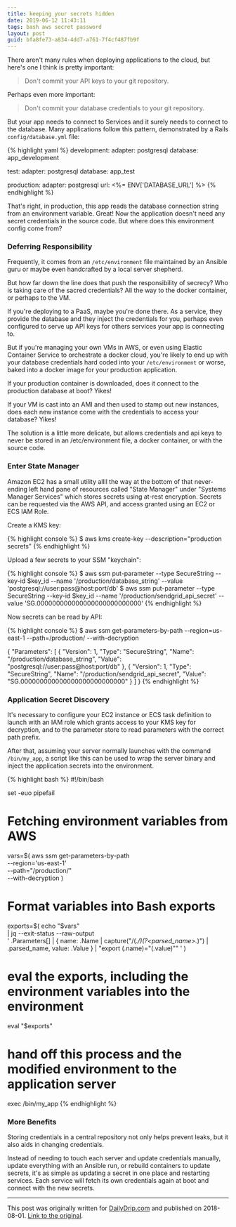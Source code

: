 ```yaml
---
title: keeping your secrets hidden
date: 2019-06-12 11:43:11
tags: bash aws secret password
layout: post
guid: bfa8fe73-a834-4dd7-a761-7f4cf487fb9f
---
```


There aren't many rules when deploying applications to the cloud, but here's one I think is pretty important:

> Don't commit your API keys to your git repository.

Perhaps even more important:

> Don't commit your database credentials to your git repository.

But your app needs to connect to Services and it surely needs to connect to the database. Many applications follow this pattern, demonstrated by a Rails `config/database.yml` file:

{% highlight yaml %}
development:
  adapter: postgresql
  database: app_development

test:
  adapter: postgresql
  database: app_test

production:
  adapter: postgresql
  url: <%= ENV['DATABASE_URL'] %>
{% endhighlight %}

That's right, in production, this app reads the database connection string from an environment variable. Great! Now the application doesn't need any secret credentials in the source code. But where does this environment config come from?

### Deferring Responsibility

Frequently, it comes from an `/etc/environment` file maintained by an Ansible guru or maybe even handcrafted by a local server shepherd.

But how far down the line does that push the responsibility of secrecy? Who is taking care of the sacred credentials? All the way to the docker container, or perhaps to the VM.

If you're deploying to a PaaS, maybe you're done there. As a service, they provide the database and they inject the credentials for you, perhaps even configured to serve up API keys for others services your app is connecting to.

But if you're managing your own VMs in AWS, or even using Elastic Container Service to orchestrate a docker cloud, you're likely to end up with your database credentials hard coded into your `/etc/environment` or worse, baked into a docker image for your production application.

If your production container is downloaded, does it connect to the production database at boot? Yikes!

If your VM is cast into an AMI and then used to stamp out new instances, does each new instance come with the credentials to access your database? Yikes!

The solution is a little more delicate, but allows credentials and api keys to never be stored in an /etc/environment file, a docker container, or with the source code.

### Enter State Manager

Amazon EC2 has a small utility allll the way at the bottom of that never-ending left hand pane of resources called "State Manager" under "Systems Manager Services" which stores secrets using at-rest encryption. Secrets can be requested via the AWS API, and access granted using an EC2 or ECS IAM Role.

Create a KMS key:

{% highlight console %}
$ aws kms create-key --description="production secrets"
{% endhighlight %}

Upload a few secrets to your SSM "keychain":

{% highlight console %}
$ aws ssm put-parameter --type SecureString --key-id $key_id --name '/production/database_string' --value 'postgresql://user:pass@host:port/db'
$ aws ssm put-parameter --type SecureString --key-id $key_id --name '/production/sendgrid_api_secret' --value 'SG.000000000000000000000000000'
{% endhighlight %}

Now secrets can be read by API:

{% highlight console %}
$ aws ssm get-parameters-by-path --region=us-east-1 --path=/production/ --with-decryption

{
  "Parameters": [
    {
      "Version": 1, 
      "Type": "SecureString", 
      "Name": "/production/database_string", 
      "Value": "postgresql://user:pass@host:port/db"
    }, 
    {
      "Version": 1, 
      "Type": "SecureString", 
      "Name": "/production/sendgrid_api_secret", 
      "Value": "SG.000000000000000000000000000"
    }
  ]
}
{% endhighlight %}

### Application Secret Discovery

It's necessary to configure your EC2 instance or ECS task definition to launch with an IAM role which grants access to your KMS key for decryption, and to the parameter store to read parameters with the correct path prefix.

After that, assuming your server normally launches with the command `/bin/my_app`, a script like this can be used to wrap the server binary and inject the application secrets into the environment.

{% highlight bash %}
#!/bin/bash

set -euo pipefail

# Fetching environment variables from AWS
vars=$(
  aws ssm get-parameters-by-path \
    --region='us-east-1' \
    --path="/production/" \
    --with-decryption
)

# Format variables into Bash exports
exports=$(
  echo "$vars" \
  | jq --exit-status --raw-output \
    '
      .Parameters[] |
      {
        name: .Name | capture("/(.*/)(?<parsed_name>.*)") | .parsed_name,
        value: .Value
      } |
      "export \(.name)=\"\(.value)\""
    '
)

# eval the exports, including the environment variables into the environment
eval "$exports"

# hand off this process and the modified environment to the application server
exec /bin/my_app
{% endhighlight %}

### More Benefits

Storing credentials in a central repository not only helps prevent leaks, but it also aids in changing credentials.

Instead of needing to touch each server and update credentials manually, update everything with an Ansible run, or rebuild containers to update secrets, it's as simple as updating a secret in one place and restarting services. Each service will fetch its own credentials again at boot and connect with the new secrets.

----

This post was originally written for [DailyDrip.com](https://www.dailydrip.com/) and published on 2018-08-01. [Link to the original](https://www.smoothterminal.com/articles/keeping-your-secrets-hidden).
